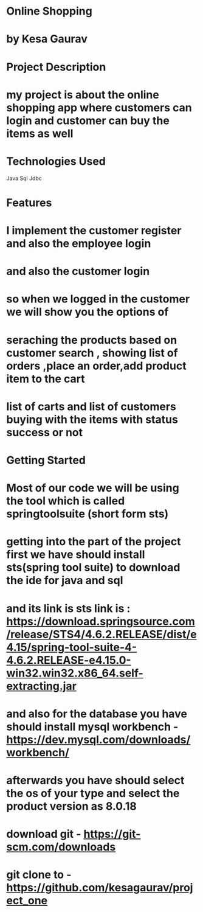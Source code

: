 # Online Shopping 
# by Kesa Gaurav
# Project Description
# my project is about the online shopping app where customers can login and customer can buy the items as well
# Technologies Used
 Java
 Sql
 Jdbc
# Features
# I implement the customer register and also the employee login 
# and also the customer login 
# so when we logged in the customer we will show you the options of 
# seraching the products based on customer search , showing list of orders ,place an order,add product item to the cart
# list of carts and list of customers buying with the items with status success or not
# Getting Started
# Most of our code we will be using the tool which is called springtoolsuite (short form sts)
# getting into the part of the project first we have should install sts(spring tool suite) to download the ide for java and sql
# and its link is sts link is : https://download.springsource.com/release/STS4/4.6.2.RELEASE/dist/e4.15/spring-tool-suite-4-4.6.2.RELEASE-e4.15.0-win32.win32.x86_64.self-extracting.jar
# and also for the database you have should install mysql workbench - https://dev.mysql.com/downloads/workbench/
# afterwards you have should select the os of your type and select the product version as 8.0.18 
# download git - https://git-scm.com/downloads
# git clone to - https://github.com/kesagaurav/project_one






